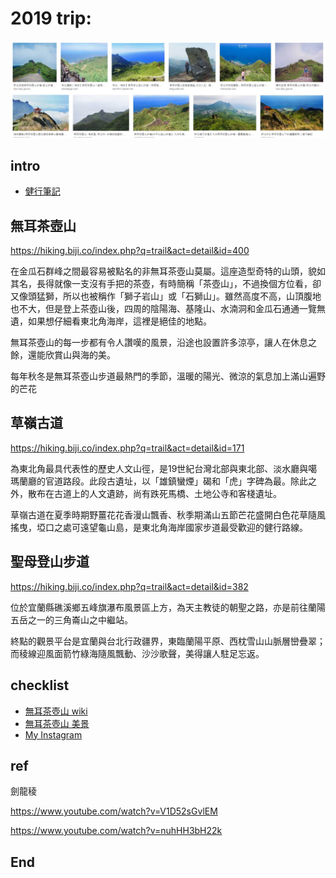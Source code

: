# 2019 trip:
![f1](https://github.com/HCH1/blog/blob/master/fig/twmt1.JPG)

## intro
- [健行筆記](https://hiking.biji.co/index.php?q=trail&part=10&city=17&zip=%E5%85%A8%E9%83%A8&time=%E5%85%A8%E9%83%A8&level=%E5%85%A8%E9%83%A8&type=%E5%85%A8%E9%83%A8&keyword=)

## 無耳茶壺山 
https://hiking.biji.co/index.php?q=trail&act=detail&id=400

在金瓜石群峰之間最容易被點名的非無耳茶壺山莫屬。這座造型奇特的山頭，貌如其名，長得就像一支沒有手把的茶壺，有時簡稱「茶壺山」，不過換個方位看，卻又像頭猛獅，所以也被稱作「獅子岩山」或「石獅山」。雖然高度不高，山頂腹地也不大，但是登上茶壺山後，四周的陰陽海、基隆山、水湳洞和金瓜石通通一覽無遺，如果想仔細看東北角海岸，這裡是絕佳的地點。

無耳茶壺山的每一步都有令人讚嘆的風景，沿途也設置許多涼亭，讓人在休息之餘，還能欣賞山與海的美。

每年秋冬是無耳茶壺山步道最熱門的季節，溫暖的陽光、微涼的氣息加上滿山遍野的芒花

## 草嶺古道
https://hiking.biji.co/index.php?q=trail&act=detail&id=171

為東北角最具代表性的歷史人文山徑，是19世紀台灣北部與東北部、淡水廳與噶瑪蘭廳的官道路段。此段古遺址，以「雄鎮蠻煙」碣和「虎」字碑為最。除此之外，散布在古道上的人文遺跡，尚有跌死馬橋、土地公寺和客棧遺址。

草嶺古道在夏季時期野薑花花香漫山飄香、秋季期滿山五節芒花盛開白色花草隨風搖曳，埡口之處可遠望龜山島，是東北角海岸國家步道最受歡迎的健行路線。

## 聖母登山步道
https://hiking.biji.co/index.php?q=trail&act=detail&id=382

位於宜蘭縣礁溪鄉五峰旗瀑布風景區上方，為天主教徒的朝聖之路，亦是前往蘭陽五岳之一的三角崙山之中繼站。

終點的觀景平台是宜蘭與台北行政疆界，東臨蘭陽平原、西枕雪山山脈層巒疊翠；而稜線迎風面箭竹綠海隨風飄動、沙沙歌聲，美得讓人駐足忘返。

## checklist
- [無耳茶壺山 wiki](https://www.google.com.tw/search?source=hp&ei=JzIkXMrUB42y9QOcxZ6YAg&q=無耳茶壺山+wiki)
- [無耳茶壺山 美景](https://www.google.com.tw/search?source=hp&ei=JzIkXMrUB42y9QOcxZ6YAg&q=無耳茶壺山+美景)
- [My Instagram](https://www.instagram.com/redbox111)

## ref

劍龍稜

https://www.youtube.com/watch?v=V1D52sGvlEM

https://www.youtube.com/watch?v=nuhHH3bH22k

## End
